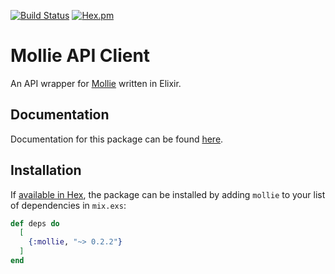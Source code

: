 [![Build Status](https://travis-ci.com/jarroput/mollie.svg?branch=master)](https://travis-ci.com/jarroput/mollie)
[![Hex.pm](https://img.shields.io/hexpm/v/mollie)](https://hex.pm/packages/mollie)
# Mollie API Client

An API wrapper for [Mollie](https://www.mollie.com/en/developers) written in Elixir.

## Documentation

Documentation for this package can be found [here](https://hexdocs.pm/mollie).

## Installation

If [available in Hex](https://hex.pm/docs/publish), the package can be installed
by adding `mollie` to your list of dependencies in `mix.exs`:

```elixir
def deps do
  [
    {:mollie, "~> 0.2.2"}
  ]
end
```
